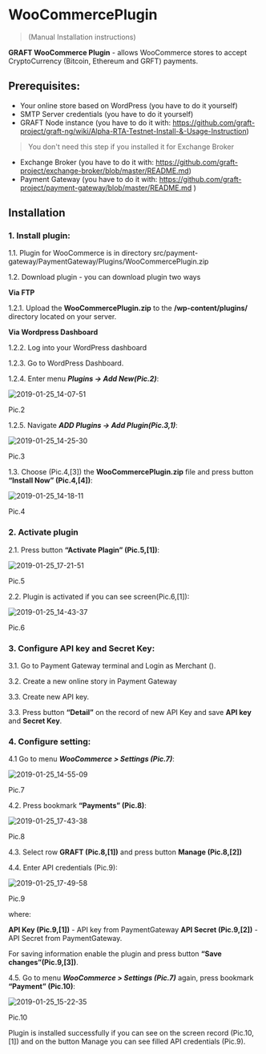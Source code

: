 # WooCommercePlugin
> (Manual Installation instructions) 

**GRAFT WooCommerce Plugin** - allows WooCommerce stores to accept CryptoCurrency (Bitcoin, Ethereum and GRFT) payments.

## Prerequisites:
- Your online store based on WordPress (you have to do it yourself)
- SMTP Server credentials (you have to do it yourself)
- GRAFT Node instance (you have to do it with: https://github.com/graft-project/graft-ng/wiki/Alpha-RTA-Testnet-Install-&-Usage-Instruction)
> You don't need this step if you installed  it  for Exchange Broker
- Exchange Broker (you have to do it with:  https://github.com/graft-project/exchange-broker/blob/master/README.md)
- Payment Gateway (you have to do it with: https://github.com/graft-project/payment-gateway/blob/master/README.md )

## Installation

### 1. Install plugin:
1.1. Plugin for WooCommerce is in  directory  src/payment-gateway/PaymentGateway/Plugins/WooCommercePlugin.zip 

1.2. Download plugin - you can download plugin two ways

**Via FTP**

1.2.1. Upload the **WooCommercePlugin.zip**  to the **/wp-content/plugins/** directory located on your server.

**Via Wordpress Dashboard**

1.2.2.  Log into your WordPress dashboard

1.2.3. Go to  WordPress Dashboard.

1.2.4. Enter menu  _**Plugins -> Add New(Pic.2)**_:

![2019-01-25_14-07-51](https://user-images.githubusercontent.com/45132833/51767866-42194f80-20e7-11e9-88e1-731850fad9d3.png)

Pic.2

1.2.5. Navigate **_ADD Plugins -> Add Plugin(Pic.3,1)_**:

![2019-01-25_14-25-30](https://user-images.githubusercontent.com/45132833/51767868-42b1e600-20e7-11e9-8c8f-27f33bcb21a5.png)

Pic.3

1.3. Choose (Pic.4,[3]) the **WooCommercePlugin.zip** file and press button **“Install Now” (Pic.4,[4])**:

![2019-01-25_14-18-11](https://user-images.githubusercontent.com/45132833/51767867-42b1e600-20e7-11e9-98d8-8eb84b7fcb06.png)

Pic.4

### 2. Activate plugin
2.1. Press button **“Activate Plagin” (Pic.5,[1])**:

![2019-01-25_17-21-51](https://user-images.githubusercontent.com/45132833/51767875-434a7c80-20e7-11e9-955e-0d3b5095b846.png)

Pic.5

2.2. Plugin is activated if you can see screen(Pic.6,[1]):

![2019-01-25_14-43-37](https://user-images.githubusercontent.com/45132833/51767870-42b1e600-20e7-11e9-8a3d-b0d43d2027ab.png)

Pic.6

### 3. Configure API key and Secret Key:
3.1. Go to Payment Gateway terminal and Login as Merchant ().

3.2. Create a new online story in Payment Gateway 

3.3. Create new API key.

3.3.  Press button **“Detail”** on the record of new API Key and save **API key** and **Secret Key**.

### 4. Configure setting:
4.1 Go to menu **_WooCommerce > Settings (Pic.7)_**:

![2019-01-25_14-55-09](https://user-images.githubusercontent.com/45132833/51767871-42b1e600-20e7-11e9-8d30-4a1da628f37d.png)

Pic.7

4.2. Press bookmark **“Payments” (Pic.8)**:

![2019-01-25_17-43-38](https://user-images.githubusercontent.com/45132833/51767876-434a7c80-20e7-11e9-9222-566faa28f93a.png)

Pic.8

4.3. Select row **GRAFT (Pic.8,[1])** and press button **Manage (Pic.8,[2])** 

4.4. Enter API credentials (Pic.9): 

![2019-01-25_17-49-58](https://user-images.githubusercontent.com/45132833/51767877-43e31300-20e7-11e9-9ea3-0295bf5505fb.png)

Pic.9

where:

**API Key (Pic.9,[1])** - API key from PaymentGateway
**API Secret (Pic.9,[2])** - API Secret from PaymentGateway.

For saving information  enable the plugin and press button **“Save changes”(Pic.9,[3])**.

4.5. Go to menu **_WooCommerce > Settings (Pic.7)_** again, press bookmark **“Payment” (Pic.10)**:

![2019-01-25_15-22-35](https://user-images.githubusercontent.com/45132833/51767873-434a7c80-20e7-11e9-8bc8-1555814f1be0.png)

Pic.10

Plugin is installed successfully if you can see on the screen record (Pic.10,[1]) and on the button Manage you can see filled API credentials (Pic.9).

